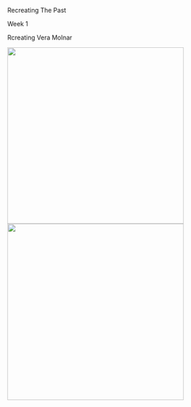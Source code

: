 Recreating The Past

Week 1

Rcreating Vera Molnar

<p float="left">
  <img src="https://user-images.githubusercontent.com/93593792/139861088-52db42d2-29a4-42bc-baf9-2da2f2a3f0f4.png" width="400" /> 
  <img src="https://user-images.githubusercontent.com/93593792/139860855-f006da83-46b3-4c45-9314-ac3c805b3ac8.png" width="400" />

</p>
